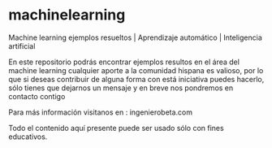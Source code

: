 # machinelearning
Machine learning ejemplos resueltos | Aprendizaje automático | Inteligencia artificial

En este repositorio podrás encontrar ejemplos resultos en el área del machine learning
cualquier aporte a la comunidad hispana es valioso, por lo que si deseas contribuir de
alguna forma con está iniciativa puedes hacerlo, sólo tienes que dejarnos un mensaje y 
en breve nos pondremos en contacto contigo

Para más información visitanos en : ingenierobeta.com

Todo el contenido aquí presente puede ser usado sólo con fines educativos.
